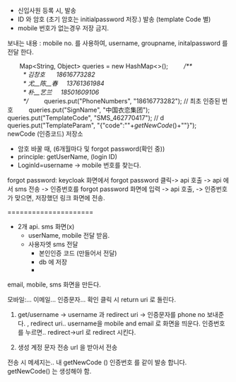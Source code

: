 - 신입사원 등록 시, 발송
- ID 와 암호 (초기 암호는 initialpassword 저장.) 발송 (template Code 별)
- mobile 번호가 없는경우 저장 금지.

보내는 내용 : mobile no. 를 사용하여, username, groupname, initalpassword 를 전달 한다.

       Map<String, Object> queries = new HashMap<>();
        _/**  
         *_ _김창호_ 　  _18616773282  
         *_ _尤__陈__春_     _13761361984  
         *_ _朴__艺兰_     _18501609106  
         */_
        queries.put("PhoneNumbers", "18616773282"); // 최초 인증된 번호
	        queries.put("SignName", "中国衣恋集团");  
			queries.put("TemplateCode", "SMS_462770417"); // d  
			queries.put("TemplateParam", "{\"code\":\""+_getNewCode_()+"\"}");
       
newCode (인증코드) 저장소

- 암호 바꿀 때, (6개월마다 및 forgot password(확인 중))
- principle: getUserName, (login ID)
- LoginId=username -> mobile 번호를 찾는다.

forgot password:
keycloak 화면에서 forgot password 클릭-> api 호출 -> api 에서 sms 전송 -> 인증번호를 forgot password 화면에 입력 -> api 호출, -> 인증번호가 맞으면, 저장했던 링크 화면에 전송.

=====================
- 2개 api. sms 화면(x)
	- userName, mobile 전달 받음.
	- 사용자엣 sms 전달 
		- 본인인증 코드 (만들어서 전달)
		- db 에 저장
		- 


email, mobile, sms 화면을 만든다.

모바일:...
이메일...
인증문자...
확인 클릭 시 return uri 로 돌린다.

1. get/username -> username 과 redirect uri
-> 인증문자를 phone no 보내준다.
, redirect uri.. 
username을 mobile and email 로 화면을 띄운다.
인증번호를 누르면..
redirect->url 로 redirect 시킨다.

2. 생성 계정 문자 전송 url 을 받아서 전송


전송 시 메세지는.. 내 getNewCode () 인증번호 를 같이 발송 합니다.
getNewCode() 는 생성해야 함.

